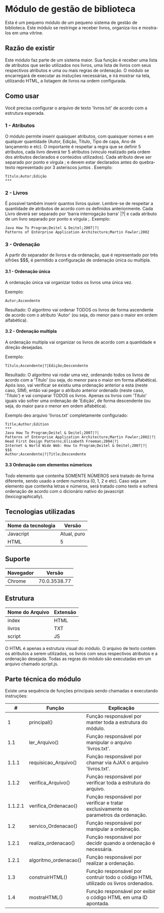 # Módulo de gestão de biblioteca
Esta é um pequeno módulo de um pequeno sistema de gestão de biblioteca. Este módulo se restringe a receber livros, organiza-los e mostra-los em uma vitrine.

## Razão de existir
Este módulo faz parte de um sistema maior. Sua função é receber uma lista de atributos que serão utilizados nos livros, uma lista de livros com seus respectivos atributos e uma ou mais regras de ordenação. O módulo se encarregará de executar as instuções necessárias, e irá mostrar na tela, utilizando HTML, a listagem de livros na ordem configurada.

## Como usar
Você precisa configurar o arquivo de texto 'livros.txt' de acordo com a estrutura esperada.

### 1 - Atributos
O módulo permite inserir quaisquer atributos, com quaisquer nomes e em qualquer quantidade (Autor, Edição, Título, Tipo de capa, Ano de lançamento e etc). O importante é respeitar a regra que se definir 5 atributos, cada livro deverá ter 5 atributos (vinculo realizado pela ordem dos atributos declarados e conteúdos utilizados). Cada atributo deve ser separado por ponto e vírgula ; e devem estar declarados antes do quebra-texto representado por 3 asteriscos juntos . Exemplo:

```
Título;Autor;Edição
***
```

### 2 - Livros
É possivel também inserir quantos livros quiser. Lembre-se de respeitar a quantidade de atributos de acordo com os definidos anteriormente. Cada Livro deverá ser separado por 'barra interrogação barra' |?| e cada atributo de um livro separado por ponto e vírgula ;. Exemplo:


```
Java How To Program;Deitel & Deitel;2007|?|
Patterns of Enterprise Application Architecture;Martin Fowler;2002
```

### 3 - Ordenação
A partir do separador de livros e da ordenação, que é representado por três sifrões $$$, é permitido a configuração de ordenação única ou multipla. 

#### 3.1 - Ordenação única
A ordenação única vai organizar todos os livros uma única vez. 

Exemplo:
```
Autor;Ascendente
```
Resultado: O algoritmo vai ordenar TODOS os livros de forma ascendente de acordo com o atributo 'Autor' (ou seja, do menor para o maior em ordem alfabética).

#### 3.2 - Ordenação multipla
A ordenação multipla vai organizar os livros de acordo com a quantidade e direção desejadas.

Exemplo:
```
Título;Ascendente|?|Edição;Descendente
```
Resultado: O algoritmo vai rodar uma vez, ordenando todos os livros de acordo com a 'Título' (ou seja, do menor para o maior em forma alfabética). Após isso, vai verificar se existiu uma ordenação anterior a esta (neste caso, SIM), então vai pegar o atributo anterior ordenado (neste caso, 'Título') e vai comparar TODOS os livros. Apenas os livros com 'Título' iguais vão sofrer uma ordenação de 'Edição', de forma descendente (ou seja, do maior para o menor em ordem alfabética).


Exemplo deo arquivo 'livros.txt' completamente configurado:
```
Title;Author;Edition			                           
***   			
Java How To Program;Deitel & Deitel;2007|?|
Patterns of Enterprise Application Architecture;Martin Fowler;2002|?|
Head First Design Patterns;Elisabeth Freeman;2004|?|
Internet & World Wide Web: How to Program;Deitel & Deitel;2007|?|
$$$  
Author;Ascendente|?|Title;Descendente
```

#### 3.3 Ordenação com elementos númericos
Todo elemento que contenha SOMENTE NÚMEROS será tratado de forma diferente, sendo usado a ordem numérica (0, 1, 2 e etc).
Caso seja um elemento que contenha letras e números, será tratado como texto e sofrerá ordenação de acordo com o dicionário nativo do javascript (lexicographically).

## Tecnologias utilizadas

| Nome da tecnologia | Versão                                          
| -----------------  | ----------
| Javacript  		 | Atual, puro                            
| HTML   			 | 5   

## Suporte

| Navegador 		 | Versão                                          
| -----------------  | ----------
| Chrome  		 	 | 70.0.3538.77

## Estrutura

| Nome do Arquivo   | Extensão                                          
| ----------------- | ----------
| index   			| HTML                            
| livros   			| TXT
| script   			| JS         

O HTML é apenas a estrutura visual do módulo.
O arquivo de texto contém os atributos a serem utilizados, os livros com seus respectivos atributos e a ordenação desejada.
Todas as regras do módulo são executadas em um arquivo chamado script.js.


## Parte técnica do módulo

Existe uma sequência de funções principais sendo chamadas e executando instruções:

| #   	  | Função                   	 | Explicação            
| ------- | ---------------------------- | ----------------------------------------------------------
| 1   	  | principal()    			 	 | Função responsável por manter toda a estrutura do módulo.
| 1.1  	  | ler_Arquivo()  			     | Função responsável por manipular o arquivo 'livros.txt'.
| 1.1.1	  | requisicao_Arquivo()  		 | Função responsável por chamar via AJAX o arquivo 'livros.txt'.
| 1.1.2   | verifica_Arquivo()  		 | Função responsável por verificar toda a estrutura do arquivo.
| 1.1.2.1 | verifica_Ordenacao()  		 | Função responsável por verificar e tratar exclusivamente os parametros da ordenação.
| 1.2     | servico_Ordenacao()      	 | Função responsável por manipular a ordenação.
| 1.2.1   | realiza_ordenacao()      	 | Função responsável por decidir quando a ordenação é necessária.
| 1.2.1   | algoritmo_ordenacao()      	 | Função responsável por realizar a ordenação.
| 1.3     | construirHTML()  		 	 | Função responsável por contruir todo o código HTML utilizado os livros ordenados.
| 1.4     | mostraHTML()  		  	 	 | Função responsável por exibir o código HTML em uma ID apontada.